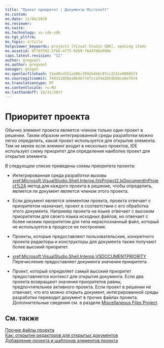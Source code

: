 ```yaml
---
title: "Проект приоритет | Документы Microsoft"
ms.custom: 
ms.date: 11/04/2016
ms.reviewer: 
ms.suite: 
ms.technology: vs-ide-sdk
ms.tgt_pltfrm: 
ms.topic: article
helpviewer_keywords: projects [Visual Studio SDK], opening items
ms.assetid: 9f707592-2fb6-4f75-9269-f6d4700a998e
caps.latest.revision: "11"
author: gregvanl
ms.author: gregvanl
manager: ghogen
ms.openlocfilehash: 51ed8cd351a306c3992b4b6c9fcc2231a90085f3
ms.sourcegitcommit: f40311056ea0b4677efcca74a285dbb0ce0e7974
ms.translationtype: MT
ms.contentlocale: ru-RU
ms.lasthandoff: 10/31/2017
---
```

# <a name="project-priority"></a>Приоритет проекта
Обычно элемент проекта является членом только один проект в решении. Таким образом интегрированной среды разработки можно легко определить, какой проект используется для открытия элемента. Тем не менее если элемент входит в несколько проектов, IDE использует схему приоритет для определения наиболее проект для открытия элемента.  
  
 В следующем списке приведены схемы приоритета проекта:  
  
-   Интегрированная среда разработки вызовы <xref:Microsoft.VisualStudio.Shell.Interop.IVsProject2.IsDocumentInProject%2A> метод для каждого проекта в решение, чтобы определить, является ли документ является членом этого проекта.  
  
-   Если документ является элементом проекта, проекта отвечает с приоритетом назначает, проект в соответствии с его обработка этого документа. Например проекта на языке отвечает с высоким приоритетом для своего языка исходных файлов, но отвечает с более низким приоритетом для типа нераспознанный файл, который не используется в процессе ее построения.  
  
-   Проекты, которые предоставляют пользовательские, конкретного проекта редакторы и конструкторы для документа также получают более высокий приоритет.  
  
-   <xref:Microsoft.VisualStudio.Shell.Interop.VSDOCUMENTPRIORITY> Перечисление предоставляет документа значения приоритета.  
  
-   Проект, который определяет самый высокий приоритет предоставляется контекст для открытия документа. Если два проекта возвращают значения приоритетов равны, предпочтительнее активного проекта. Если проект в решении не отвечает, что его можно открыть документ, интегрированной среды разработки переводит документ в прочих файлах проекта. Дополнительные сведения см. в разделе [Miscellaneous Files Project](../../extensibility/internals/miscellaneous-files-project.md).  
  
## <a name="see-also"></a>См. также  
 [Прочие файлы проекта](../../extensibility/internals/miscellaneous-files-project.md)   
 [Как: открытие редакторов для открытых документов](../../extensibility/how-to-open-editors-for-open-documents.md)   
 [Добавление проекта и шаблонов элементов проекта](../../extensibility/internals/adding-project-and-project-item-templates.md)